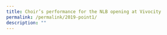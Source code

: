 ```yaml
---
title: Choir’s performance for the NLB opening at Vivocity
permalink: /permalink/2019-point1/
description: ""
---
```

